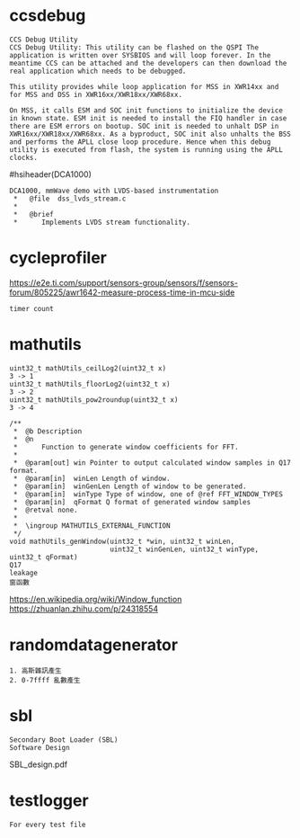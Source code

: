# ccsdebug
```
CCS Debug Utility
CCS Debug Utility: This utility can be flashed on the QSPI The application is written over SYSBIOS and will loop forever. In the meantime CCS can be attached and the developers can then download the real application which needs to be debugged.

This utility provides while loop application for MSS in XWR14xx and for MSS and DSS in XWR16xx/XWR18xx/XWR68xx.

On MSS, it calls ESM and SOC init functions to initialize the device in known state. ESM init is needed to install the FIQ handler in case there are ESM errors on bootup. SOC init is needed to unhalt DSP in XWR16xx/XWR18xx/XWR68xx. As a byproduct, SOC init also unhalts the BSS and performs the APLL close loop procedure. Hence when this debug utility is executed from flash, the system is running using the APLL clocks.
```

#hsiheader(DCA1000)
```
DCA1000, mmWave demo with LVDS-based instrumentation
 *   @file  dss_lvds_stream.c
 *
 *   @brief
 *      Implements LVDS stream functionality.
```

# cycleprofiler
https://e2e.ti.com/support/sensors-group/sensors/f/sensors-forum/805225/awr1642-measure-process-time-in-mcu-side
```
timer count 
```

# mathutils
```
uint32_t mathUtils_ceilLog2(uint32_t x)
3 -> 1
uint32_t mathUtils_floorLog2(uint32_t x)
3 -> 2
uint32_t mathUtils_pow2roundup(uint32_t x)
3 -> 4
```

```
/**
 *  @b Description
 *  @n
 *      Function to generate window coefficients for FFT.
 *
 *  @param[out] win Pointer to output calculated window samples in Q17 format.
 *  @param[in]  winLen Length of window.
 *  @param[in]  winGenLen Length of window to be generated.
 *  @param[in]  winType Type of window, one of @ref FFT_WINDOW_TYPES
 *  @param[in]  qFormat Q format of generated window samples
 *  @retval none.
 *
 *  \ingroup MATHUTILS_EXTERNAL_FUNCTION
 */
void mathUtils_genWindow(uint32_t *win, uint32_t winLen,
                         uint32_t winGenLen, uint32_t winType, uint32_t qFormat)
Q17
leakage
窗函數
```
https://en.wikipedia.org/wiki/Window_function
https://zhuanlan.zhihu.com/p/24318554

# randomdatagenerator
```
1. 高斯雜訊產生
2. 0-7ffff 亂數產生
```

# sbl
```
Secondary Boot Loader (SBL)
Software Design
```

SBL_design.pdf

# testlogger
```
For every test file
```